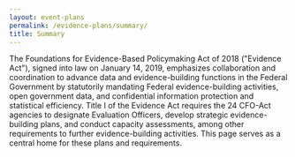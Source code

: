 ```yaml
---
layout: event-plans
permalink: /evidence-plans/summary/
title: Summary
---
```


The Foundations for Evidence-Based Policymaking Act of 2018 ("Evidence Act"), signed into law on January 14, 2019, emphasizes collaboration and coordination to advance data and evidence-building functions in the Federal Government by statutorily mandating Federal evidence-building activities, open government data, and confidential information protection and statistical efficiency. Title I of the Evidence Act requires the 24 CFO-Act agencies to designate Evaluation Officers, develop strategic evidence-building plans, and conduct capacity assessments, among other requirements to further evidence-building activities. This page serves as a central home for these plans and requirements.